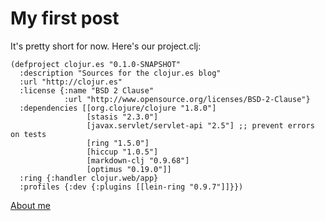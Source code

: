 # My first post

It's pretty short for now. Here's our project.clj:

    (defproject clojur.es "0.1.0-SNAPSHOT"
      :description "Sources for the clojur.es blog"
      :url "http://clojur.es"
      :license {:name "BSD 2 Clause"
                :url "http://www.opensource.org/licenses/BSD-2-Clause"}
      :dependencies [[org.clojure/clojure "1.8.0"]
                     [stasis "2.3.0"]
                     [javax.servlet/servlet-api "2.5"] ;; prevent errors on tests
                     [ring "1.5.0"]
                     [hiccup "1.0.5"]
                     [markdown-clj "0.9.68"]
                     [optimus "0.19.0"]]
      :ring {:handler clojur.web/app}
      :profiles {:dev {:plugins [[lein-ring "0.9.7"]]}})

[About me](/about/)
